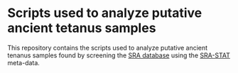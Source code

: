 # Scripts used to analyze putative ancient tetanus samples

This repository contains the scripts used to analyze putative ancient tenanus samples found by screening the [SRA database](https://www.ncbi.nlm.nih.gov/sra) using the [SRA-STAT](https://www.ncbi.nlm.nih.gov/sra/docs/sra-taxonomy-analysis-tool/) meta-data.

